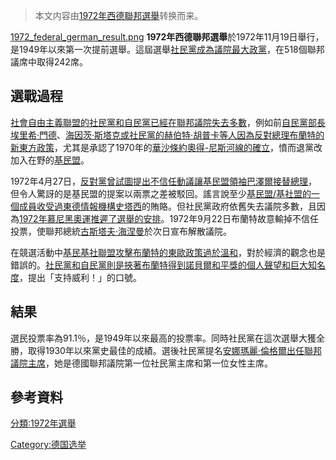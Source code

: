 > 本文内容由[1972年西德聯邦選舉](https://zh.wikipedia.org/wiki/1972年西德聯邦選舉)转换而来。


[1972_federal_german_result.png](https://zh.wikipedia.org/wiki/File:1972_federal_german_result.png "fig:1972_federal_german_result.png") **1972年西德聯邦選舉**於1972年11月19日舉行，是1949年以來第一次提前選舉。這屆選舉[社民黨成為議院最大政黨](https://zh.wikipedia.org/wiki/德國社會民主黨 "wikilink")，在518個聯邦議席中取得242席。

## 選戰過程

[社會自由主義聯盟的](https://zh.wikipedia.org/wiki/社會自由主義聯盟 "wikilink")[社民黨和](https://zh.wikipedia.org/wiki/社民黨 "wikilink")[自民黨已經在](https://zh.wikipedia.org/wiki/自由民主黨_\(德國\) "wikilink")[聯邦議院失去多數](https://zh.wikipedia.org/wiki/聯邦議院 "wikilink")，例如前[自民黨部長](https://zh.wikipedia.org/wiki/自民黨 "wikilink")[埃里希·門德](https://zh.wikipedia.org/wiki/埃里希·門德 "wikilink")、[海因茨·斯塔克或社民黨的](https://zh.wikipedia.org/wiki/海因茨·斯塔克 "wikilink")[赫伯特·胡普卡等人因為反對](https://zh.wikipedia.org/wiki/赫伯特·胡普卡 "wikilink")[總理](https://zh.wikipedia.org/wiki/德國總理 "wikilink")[布蘭特的](https://zh.wikipedia.org/wiki/布蘭特 "wikilink")[新東方政策](https://zh.wikipedia.org/wiki/新東方政策 "wikilink")，尤其是承認了1970年的[華沙條約](https://zh.wikipedia.org/wiki/1970年華沙條約 "wikilink")[奧得-尼斯河線的確立](../Page/奧德河-尼斯河線.md "wikilink")，憤而退黨改加入在野的[基民盟](https://zh.wikipedia.org/wiki/基民盟 "wikilink")。

1972年4月27日，[反對黨曾試圖提出](https://zh.wikipedia.org/wiki/反對黨 "wikilink")[不信任動議讓](https://zh.wikipedia.org/wiki/不信任動議 "wikilink")[基民盟領袖](https://zh.wikipedia.org/wiki/基民盟 "wikilink")[巴澤爾接替總理](https://zh.wikipedia.org/wiki/巴澤爾 "wikilink")，但令人驚訝的是基民盟的提案以兩票之差被駁回。謠言說至少[基民盟/基社盟的一個成員收受過東德情報機構](https://zh.wikipedia.org/wiki/基民盟/基社盟 "wikilink")[史塔西](../Page/史塔西.md "wikilink")的賄賂。但社民黨政府依舊失去議院多數，且因為[1972年慕尼黑奧運推遲了選舉的安排](https://zh.wikipedia.org/wiki/1972年夏季奧林匹克運動會 "wikilink")。1972年9月22日布蘭特故意輸掉不信任投票，使聯邦總統[古斯塔夫·海涅曼](../Page/古斯塔夫·海涅曼.md "wikilink")於次日宣布解散議院。

在競選活動中[基民基社聯盟攻擊布蘭特的東歐政策過於溫和](https://zh.wikipedia.org/wiki/基民基社聯盟 "wikilink")，對於經濟的觀念也是錯誤的。[社民黨和](https://zh.wikipedia.org/wiki/社民黨 "wikilink")[自民黨則是挾著布蘭特得到](https://zh.wikipedia.org/wiki/自民黨 "wikilink")[諾貝爾和平獎的個人聲望和巨大知名度](https://zh.wikipedia.org/wiki/諾貝爾和平獎 "wikilink")，提出「支持威利！」的口號。

## 結果

選民投票率為91.1％，是1949年以來最高的投票率。同時社民黨在這次選舉大獲全勝，取得1930年以來黨史最佳的成績。選後社民黨提名[安娜瑪麗·倫格爾出任聯邦議院主席](https://zh.wikipedia.org/wiki/安娜瑪麗·倫格爾 "wikilink")，她是德國聯邦議院第一位社民黨主席和第一位女性主席。

## 參考資料

[分類:1972年選舉](https://zh.wikipedia.org/wiki/分類:1972年選舉 "wikilink")

[Category:德国选举](https://zh.wikipedia.org/wiki/Category:德国选举 "wikilink")